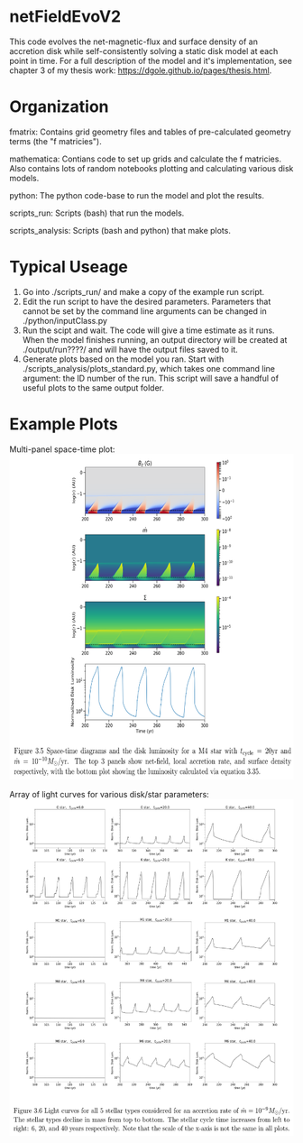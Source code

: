 # netFieldEvoV2

This code evolves the net-magnetic-flux and surface density of an accretion disk while self-consistently solving a static disk model at each point in time.  For a full description of the model and it's implementation, see chapter 3 of my thesis work: https://dgole.github.io/pages/thesis.html.   

# Organization
fmatrix: Contains grid geometry files and tables of pre-calculated geometry terms (the "f matricies").  

mathematica: Contians code to set up grids and calculate the f matricies.  Also contains lots of random notebooks plotting and calculating various disk models.  

python: The python code-base to run the model and plot the results.  

scripts_run: Scripts (bash) that run the models.  

scripts_analysis: Scripts (bash and python) that make plots.  

# Typical Useage
1. Go into ./scripts_run/ and make a copy of the example run script.  
2. Edit the run script to have the desired parameters.  Parameters that cannot be set by the command line arguments can be changed in ./python/inputClass.py
3. Run the scipt and wait.  The code will give a time estimate as it runs.  When the model finishes running, an output directory will be created at ./output/run????/ and will have the output files saved to it.  
4. Generate plots based on the model you ran.  Start with ./scripts_analysis/plots_standard.py, which takes one command line argument: the ID number of the run.  This script will save a handful of useful plots to the same output folder.    

# Example Plots
Multi-panel space-time plot:  
<img src="./demo_spaceTime.png" width="651" height="578" />  

Array of light curves for various disk/star parameters:  
<img src="./demo_lightCurves.png" width="560" height="597" />  
